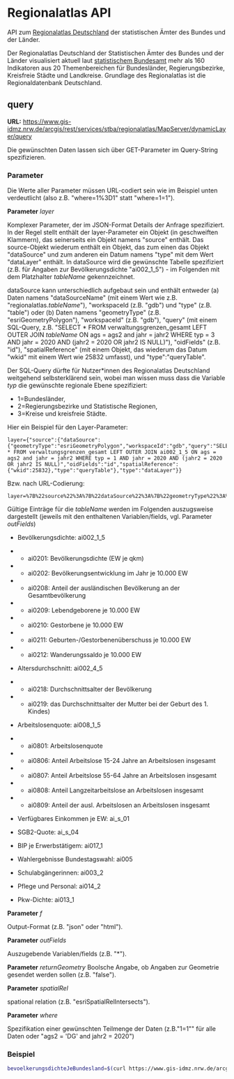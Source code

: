 # Regionalatlas API

API zum [Regionalatlas Deutschland](https://regionalatlas.statistikportal.de/#) der statistischen Ämter des Bundes und der Länder. 

Der Regionalatlas Deutschland der Statistischen Ämter des Bundes und der Länder visualisiert aktuell laut [statistischem Bundesamt](https://www.destatis.de/DE/Service/Statistik-Visualisiert/_inhalt.html) mehr als 160 Indikatoren aus 20 Themenbereichen für Bundesländer, Regierungsbezirke, Kreisfreie Städte und Landkreise. Grundlage des Regionalatlas ist die Regionaldatenbank Deutschland.

## query

**URL:** https://www.gis-idmz.nrw.de/arcgis/rest/services/stba/regionalatlas/MapServer/dynamicLayer/query

Die gewünschten Daten lassen sich über GET-Parameter im Query-String spezifizieren.


### Parameter

Die Werte aller Parameter müssen URL-codiert sein wie im Beispiel unten verdeutlicht (also z.B. "where=1%3D1" statt "where=1=1").


**Parameter** *layer* 

Komplexer Parameter, der im JSON-Format Details der Anfrage spezifiziert.
In der Regel stellt enthält der layer-Parameter ein Objekt (in geschweiften Klammern), das seinerseits ein Objekt namens "source" enthält. Das source-Objekt wiederum enthält ein Objekt, das zum einen das Objekt "dataSource" und zum anderen ein Datum namens "type" mit dem Wert "dataLayer" enthält. In dataSource wird die gewünschte Tabelle spezifiziert (z.B. für Angaben zur Bevölkerungsdichte "ai002_1_5") - im Folgenden mit dem Platzhalter *tableName* gekennzeichnet.

dataSource kann unterschiedlich aufgebaut sein und enthält entweder (a) Daten namens "dataSourceName" (mit einem Wert wie z.B. "regionalatlas.*tableName*"), "workspaceId (z.B.  "gdb") und "type" (z.B. "table") oder (b) Daten namens "geometryType" (z.B. "esriGeometryPolygon"), "workspaceId" (z.B. "gdb"), "query" (mit einem SQL-Query, z.B. "SELECT * FROM verwaltungsgrenzen_gesamt LEFT OUTER JOIN *tableName* ON ags = ags2 and jahr = jahr2 WHERE typ = 3 AND jahr = 2020 AND (jahr2 = 2020 OR jahr2 IS NULL)"), "oidFields" (z.B. "id"), "spatialReference" (mit einem Objekt, das wiederum das Datum "wkid" mit einem Wert wie 25832 umfasst), und "type":"queryTable".

Der SQL-Query dürfte für Nutzer*innen des Regionalatlas Deutschland weitgehend selbsterklärend sein, wobei man wissen muss dass die Variable *typ* die gewünschte regionale Ebene spezifiziert: 
- 1=Bundesländer, 
- 2=Regierungsbezirke und Statistische Regionen, 
- 3=Kreise und kreisfreie Städte.

Hier ein Beispiel für den Layer-Parameter:

```
layer={"source":{"dataSource":{"geometryType":"esriGeometryPolygon","workspaceId":"gdb","query":"SELECT * FROM verwaltungsgrenzen_gesamt LEFT OUTER JOIN ai002_1_5 ON ags = ags2 and jahr = jahr2 WHERE typ = 1 AND jahr = 2020 AND (jahr2 = 2020 OR jahr2 IS NULL)","oidFields":"id","spatialReference":{"wkid":25832},"type":"queryTable"},"type":"dataLayer"}}
```

Bzw. nach URL-Codierung:

```
layer=%7B%22source%22%3A%7B%22dataSource%22%3A%7B%22geometryType%22%3A%22esriGeometryPolygon%22%2C%22workspaceId%22%3A%22gdb%22%2C%22query%22%3A%22SELECT%20*%20FROM%20verwaltungsgrenzen_gesamt%20LEFT%20OUTER%20JOIN%20ai002_1_5%20ON%20ags%20%3D%20ags2%20and%20jahr%20%3D%20jahr2%20WHERE%20typ%20%3D%201%20AND%20jahr%20%3D%202020%20AND%20(jahr2%20%3D%202020%20OR%20jahr2%20IS%20NULL)%22%2C%22oidFields%22%3A%22id%22%2C%22spatialReference%22%3A%7B%22wkid%22%3A25832%7D%2C%22type%22%3A%22queryTable%22%7D%2C%22type%22%3A%22dataLayer%22%7D%7D
```

Gültige Einträge für die *tableName* werden im Folgenden auszugsweise dargestellt (jeweils mit den enthaltenen Variablen/fields, vgl. Parameter *outFields*)

- Bevölkerungsdichte: ai002_1_5
- - ai0201: Bevölkerungsdichte (EW je qkm)
- - ai0202: Bevölkerungsentwicklung im Jahr je 10.000 EW
- - ai0208: Anteil der ausländischen Bevölkerung an der Gesamtbevölkerung
- - ai0209: Lebendgeborene je 10.000 EW
- - ai0210: Gestorbene je 10.000 EW
- - ai0211: Geburten-/Gestorbenenüberschuss je 10.000 EW
- - ai0212: Wanderungssaldo je 10.000 EW

- Altersdurchschnitt: ai002_4_5 
- - ai0218: Durchschnittsalter der Bevölkerung 
- - ai0219: das Durchschnittsalter der Mutter bei der Geburt des 1. Kindes)

- Arbeitslosenquote: ai008_1_5 
- - ai0801: Arbeitslosenquote
- - ai0806: Anteil Arbeitslose 15-24 Jahre an Arbeitslosen insgesamt
- - ai0807: Anteil Arbeitslose 55-64 Jahre an Arbeitslosen insgesamt
- - ai0808: Anteil Langzeitarbeitslose an Arbeitslosen insgesamt
- - ai0809: Anteil der ausl. Arbeitslosen an Arbeitslosen insgesamt 

- Verfügbares Einkommen je EW: ai_s_01
- SGB2-Quote: ai_s_04
- BIP je Erwerbstätigem: ai017_1
- Wahlergebnisse Bundestagswahl: ai005
- Schulabgängerinnen: ai003_2
- Pflege und Personal: ai014_2
- Pkw-Dichte: ai013_1


**Parameter** *f*

Output-Format (z.B. "json" oder "html").


**Parameter** *outFields*

Auszugebende Variablen/fields (z.B. "*").


**Parameter** *returnGeometry*
Boolsche Angabe, ob Angaben zur Geometrie gesendet werden sollen (z.B. "false").


**Parameter** *spatialRel*

spational relation (z.B. "esriSpatialRelIntersects").


**Parameter** *where*

Spezifikation einer gewünschten Teilmenge der Daten (z.B."1=1"" für alle Daten oder "ags2 = 'DG' and jahr2 =  2020")


### Beispiel

```bash
bevoelkerungsdichteJeBundesland=$(curl https://www.gis-idmz.nrw.de/arcgis/rest/services/stba/regionalatlas/MapServer/dynamicLayer/query?layer=%7B%22source%22%3A%7B%22dataSource%22%3A%7B%22geometryType%22%3A%22esriGeometryPolygon%22%2C%22workspaceId%22%3A%22gdb%22%2C%22query%22%3A%22SELECT%20*%20FROM%20verwaltungsgrenzen_gesamt%20LEFT%20OUTER%20JOIN%20ai002_1_5%20ON%20ags%20%3D%20ags2%20and%20jahr%20%3D%20jahr2%20WHERE%20typ%20%3D%201%20AND%20jahr%20%3D%202020%20AND%20(jahr2%20%3D%202020%20OR%20jahr2%20IS%20NULL)%22%2C%22oidFields%22%3A%22id%22%2C%22spatialReference%22%3A%7B%22wkid%22%3A25832%7D%2C%22type%22%3A%22queryTable%22%7D%2C%22type%22%3A%22dataLayer%22%7D%7D&f=json&outFields=*&returnGeometry=false&spatialRel=esriSpatialRelIntersects&where=1%3D1)
```
